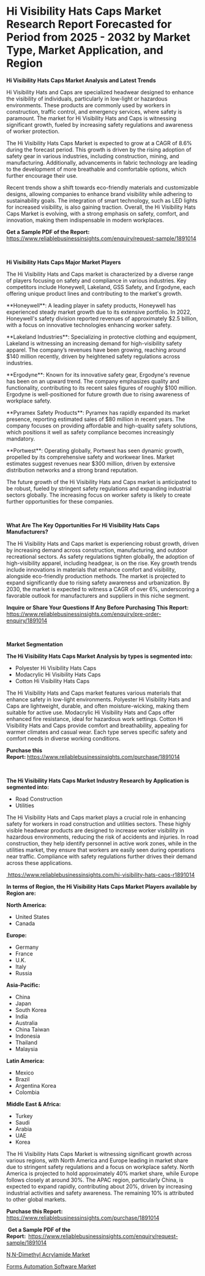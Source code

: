 <p><h1>Hi Visibility Hats Caps Market Research Report Forecasted for Period from 2025 -  2032 by Market Type, Market Application, and Region</h1></p><p><strong>Hi Visibility Hats Caps Market Analysis and Latest Trends</strong></p>
<p><p>Hi Visibility Hats and Caps are specialized headwear designed to enhance the visibility of individuals, particularly in low-light or hazardous environments. These products are commonly used by workers in construction, traffic control, and emergency services, where safety is paramount. The market for Hi Visibility Hats and Caps is witnessing significant growth, fueled by increasing safety regulations and awareness of worker protection.</p><p>The Hi Visibility Hats Caps Market is expected to grow at a CAGR of 8.6% during the forecast period. This growth is driven by the rising adoption of safety gear in various industries, including construction, mining, and manufacturing. Additionally, advancements in fabric technology are leading to the development of more breathable and comfortable options, which further encourage their use.</p><p>Recent trends show a shift towards eco-friendly materials and customizable designs, allowing companies to enhance brand visibility while adhering to sustainability goals. The integration of smart technology, such as LED lights for increased visibility, is also gaining traction. Overall, the Hi Visibility Hats Caps Market is evolving, with a strong emphasis on safety, comfort, and innovation, making them indispensable in modern workplaces.</p></p>
<p><strong>Get a Sample PDF of the Report:&nbsp;</strong> <a href="https://www.reliablebusinessinsights.com/enquiry/request-sample/1891014?utm_campaign=57&utm_medium=2&utm_source=Github&utm_content=ia&utm_term=14012025&utm_id=hi-visibility-hats-caps">https://www.reliablebusinessinsights.com/enquiry/request-sample/1891014</a></p>
<p>&nbsp;</p>
<p><strong>Hi Visibility Hats Caps Major Market Players</strong></p>
<p><p>The Hi Visibility Hats and Caps market is characterized by a diverse range of players focusing on safety and compliance in various industries. Key competitors include Honeywell, Lakeland, GSS Safety, and Ergodyne, each offering unique product lines and contributing to the market's growth.</p><p>**Honeywell**: A leading player in safety products, Honeywell has experienced steady market growth due to its extensive portfolio. In 2022, Honeywell's safety division reported revenues of approximately $2.5 billion, with a focus on innovative technologies enhancing worker safety.</p><p>**Lakeland Industries**: Specializing in protective clothing and equipment, Lakeland is witnessing an increasing demand for high-visibility safety apparel. The company’s revenues have been growing, reaching around $140 million recently, driven by heightened safety regulations across industries.</p><p>**Ergodyne**: Known for its innovative safety gear, Ergodyne's revenue has been on an upward trend. The company emphasizes quality and functionality, contributing to its recent sales figures of roughly $100 million. Ergodyne is well-positioned for future growth due to rising awareness of workplace safety.</p><p>**Pyramex Safety Products**: Pyramex has rapidly expanded its market presence, reporting estimated sales of $80 million in recent years. The company focuses on providing affordable and high-quality safety solutions, which positions it well as safety compliance becomes increasingly mandatory.</p><p>**Portwest**: Operating globally, Portwest has seen dynamic growth, propelled by its comprehensive safety and workwear lines. Market estimates suggest revenues near $300 million, driven by extensive distribution networks and a strong brand reputation.</p><p>The future growth of the Hi Visibility Hats and Caps market is anticipated to be robust, fueled by stringent safety regulations and expanding industrial sectors globally. The increasing focus on worker safety is likely to create further opportunities for these companies.</p></p>
<p>&nbsp;</p>
<p><strong>What Are The Key Opportunities For Hi Visibility Hats Caps Manufacturers?</strong></p>
<p><p>The Hi Visibility Hats and Caps market is experiencing robust growth, driven by increasing demand across construction, manufacturing, and outdoor recreational sectors. As safety regulations tighten globally, the adoption of high-visibility apparel, including headgear, is on the rise. Key growth trends include innovations in materials that enhance comfort and visibility, alongside eco-friendly production methods. The market is projected to expand significantly due to rising safety awareness and urbanization. By 2030, the market is expected to witness a CAGR of over 6%, underscoring a favorable outlook for manufacturers and suppliers in this niche segment.</p></p>
<p><strong>Inquire or Share Your Questions If Any Before Purchasing This Report:</strong> <a href="https://www.reliablebusinessinsights.com/enquiry/pre-order-enquiry/1891014?utm_campaign=57&utm_medium=2&utm_source=Github&utm_content=ia&utm_term=14012025&utm_id=hi-visibility-hats-caps">https://www.reliablebusinessinsights.com/enquiry/pre-order-enquiry/1891014</a></p>
<p>&nbsp;</p>
<p><strong>Market Segmentation</strong></p>
<p><strong>The Hi Visibility Hats Caps Market Analysis by types is segmented into:</strong></p>
<p><ul><li>Polyester Hi Visibility Hats Caps</li><li>Modacrylic Hi Visibility Hats Caps</li><li>Cotton Hi Visibility Hats Caps</li></ul></p>
<p><p>The Hi Visibility Hats and Caps market features various materials that enhance safety in low-light environments. Polyester Hi Visibility Hats and Caps are lightweight, durable, and often moisture-wicking, making them suitable for active use. Modacrylic Hi Visibility Hats and Caps offer enhanced fire resistance, ideal for hazardous work settings. Cotton Hi Visibility Hats and Caps provide comfort and breathability, appealing for warmer climates and casual wear. Each type serves specific safety and comfort needs in diverse working conditions.</p></p>
<p><strong>Purchase this Report:&nbsp;</strong><a href="https://www.reliablebusinessinsights.com/purchase/1891014?utm_campaign=57&utm_medium=2&utm_source=Github&utm_content=ia&utm_term=14012025&utm_id=hi-visibility-hats-caps">https://www.reliablebusinessinsights.com/purchase/1891014</a></p>
<p>&nbsp;</p>
<p><strong>The Hi Visibility Hats Caps Market Industry Research by Application is segmented into:</strong></p>
<p><ul><li>Road Construction</li><li>Utilities</li></ul></p>
<p><p>The Hi Visibility Hats and Caps market plays a crucial role in enhancing safety for workers in road construction and utilities sectors. These highly visible headwear products are designed to increase worker visibility in hazardous environments, reducing the risk of accidents and injuries. In road construction, they help identify personnel in active work zones, while in the utilities market, they ensure that workers are easily seen during operations near traffic. Compliance with safety regulations further drives their demand across these applications.</p></p>
<p><a href="https://www.reliablebusinessinsights.com/hi-visibility-hats-caps-r1891014?utm_campaign=57&utm_medium=2&utm_source=Github&utm_content=ia&utm_term=14012025&utm_id=hi-visibility-hats-caps">&nbsp;https://www.reliablebusinessinsights.com/hi-visibility-hats-caps-r1891014</a></p>
<p><strong>In terms of Region, the Hi Visibility Hats Caps Market Players available by Region are:</strong></p>
<p>
    <p> <strong> North America: </strong>
        <ul>
            <li>United States</li>
            <li>Canada</li>
        </ul>
        </p> 
    <p> <strong> Europe: </strong>
        <ul>
            <li>Germany</li>
            <li>France</li>
            <li>U.K.</li>
            <li>Italy</li>
            <li>Russia</li>
        </ul>
        </p> 
    <p> <strong> Asia-Pacific: </strong>
        <ul>
            <li>China</li>
            <li>Japan</li>
            <li>South Korea</li>
            <li>India</li>
            <li>Australia</li>
            <li>China Taiwan</li>
            <li>Indonesia</li>
            <li>Thailand</li>
            <li>Malaysia</li>
        </ul>
        </p> 
    <p> <strong> Latin America: </strong>
        <ul>
            <li>Mexico</li>
            <li>Brazil</li>
            <li>Argentina Korea</li>
            <li>Colombia</li>
        </ul>
        </p> 
    <p> <strong> Middle East & Africa: </strong>
        <ul>
            <li>Turkey</li>
            <li>Saudi</li>
            <li>Arabia</li>
            <li>UAE</li>
            <li>Korea</li>
        </ul>
    </p>
    </p>
<p><p>The Hi Visibility Hats Caps Market is witnessing significant growth across various regions, with North America and Europe leading in market share due to stringent safety regulations and a focus on workplace safety. North America is projected to hold approximately 40% market share, while Europe follows closely at around 30%. The APAC region, particularly China, is expected to expand rapidly, contributing about 20%, driven by increasing industrial activities and safety awareness. The remaining 10% is attributed to other global markets.</p></p>
<p><strong>Purchase this Report: </strong><a href="https://www.reliablebusinessinsights.com/purchase/1891014?utm_campaign=57&utm_medium=2&utm_source=Github&utm_content=ia&utm_term=14012025&utm_id=hi-visibility-hats-caps">https://www.reliablebusinessinsights.com/purchase/1891014</a></p>
<p>&nbsp;<strong>Get a Sample PDF of the Report:&nbsp;&nbsp;</strong><a href="https://www.reliablebusinessinsights.com/enquiry/request-sample/1891014?utm_campaign=57&utm_medium=2&utm_source=Github&utm_content=ia&utm_term=14012025&utm_id=hi-visibility-hats-caps">https://www.reliablebusinessinsights.com/enquiry/request-sample/1891014</a></p>
<p><strong></strong></p>
<p><p><a href="https://github.com/ccreola81/Market-Research-Report-List-1/blob/main/nn-dimethyl-acrylamide-market.md?utm_campaign=57&utm_medium=2&utm_source=Github&utm_content=ia&utm_term=14012025&utm_id=hi-visibility-hats-caps">N,N-Dimethyl Acrylamide Market</a></p><p><a href="https://github.com/bolalfredia7777/Market-Research-Report-List-1/blob/main/forms-automation-software-market.md?utm_campaign=57&utm_medium=2&utm_source=Github&utm_content=ia&utm_term=14012025&utm_id=hi-visibility-hats-caps">Forms Automation Software Market</a></p></p>